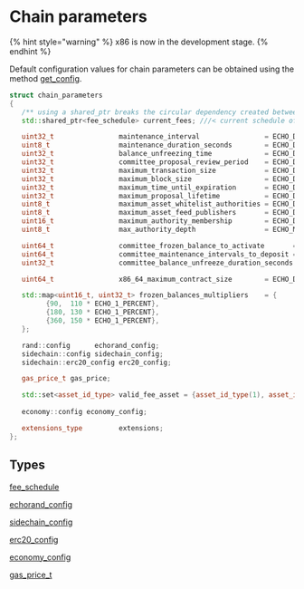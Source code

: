 # Chain parameters

{% hint style="warning" %}
x86 is now in the development stage.
{% endhint %}

Default configuration values for chain parameters can be obtained using the method [get_config](../echo-node-api/database-api/globals-api.md#get_config).

```cpp
struct chain_parameters
{
   /** using a shared_ptr breaks the circular dependency created between operations and the fee schedule */
   std::shared_ptr<fee_schedule> current_fees; ///< current schedule of fees

   uint32_t                maintenance_interval                = ECHO_DEFAULT_MAINTENANCE_INTERVAL; ///< interval in sections between blockchain maintenance events
   uint8_t                 maintenance_duration_seconds        = ECHO_DEFAULT_MAINTENANCE_DURATION_SECONDS; ///< duration of maintenance(time to stop echorand)
   uint32_t                balance_unfreezing_time             = ECHO_DEFAULT_UNFREEZE_BALANCE_TIME; ///< number of intervals after which the requested frozen balance to be unfreezed
   uint32_t                committee_proposal_review_period    = ECHO_DEFAULT_COMMITTEE_PROPOSAL_REVIEW_PERIOD_SEC; ///< minimum time in seconds that a proposed transaction requiring committee authority may not be signed, prior to expiration
   uint32_t                maximum_transaction_size            = ECHO_DEFAULT_MAX_TRANSACTION_SIZE; ///< maximum allowable size in bytes for a transaction
   uint32_t                maximum_block_size                  = ECHO_DEFAULT_MAX_BLOCK_SIZE; ///< maximum allowable size in bytes for a block
   uint32_t                maximum_time_until_expiration       = ECHO_DEFAULT_MAX_TIME_UNTIL_EXPIRATION; ///< maximum lifetime in seconds for transactions to be valid, before expiring
   uint32_t                maximum_proposal_lifetime           = ECHO_DEFAULT_MAX_PROPOSAL_LIFETIME_SEC; ///< maximum lifetime in seconds for proposed transactions to be kept, before expiring
   uint8_t                 maximum_asset_whitelist_authorities = ECHO_DEFAULT_MAX_ASSET_WHITELIST_AUTHORITIES; ///< maximum number of accounts which an asset may list as authorities for its whitelist OR blacklist
   uint8_t                 maximum_asset_feed_publishers       = ECHO_DEFAULT_MAX_ASSET_FEED_PUBLISHERS; ///< the maximum number of feed publishers for a given asset
   uint16_t                maximum_authority_membership        = ECHO_DEFAULT_MAX_AUTHORITY_MEMBERSHIP; ///< largest number of keys/accounts an authority can have
   uint8_t                 max_authority_depth                 = ECHO_MAX_SIG_CHECK_DEPTH;

   uint64_t                committee_frozen_balance_to_activate       = ECHO_DEFAULT_COMMITTEE_FROZEN_BALANCE_TO_ACTIVATE;
   uint64_t                committee_maintenance_intervals_to_deposit = ECHO_DEFAULT_COMMITTEE_MAINTENANCE_INTERVALS_TO_DEPOSIT;
   uint32_t                committee_balance_unfreeze_duration_seconds          = ECHO_DEFAULT_COMMITTEE_BALANCE_UNFREEZE_DURATION_SECONDS;

   uint64_t                x86_64_maximum_contract_size        = ECHO_DEFAULT_MAX_X86_64_CONTRACT_SIZE;

   std::map<uint16_t, uint32_t> frozen_balances_multipliers    = {
         {90,  110 * ECHO_1_PERCENT},
         {180, 130 * ECHO_1_PERCENT},
         {360, 150 * ECHO_1_PERCENT},
   };

   rand::config      echorand_config;
   sidechain::config sidechain_config;
   sidechain::erc20_config erc20_config;

   gas_price_t gas_price;

   std::set<asset_id_type> valid_fee_asset = {asset_id_type(1), asset_id_type(2)}; ///< assets other than ECHO that can be accepted as fee without fee pool 
   
   economy::config economy_config;

   extensions_type         extensions;
};

```

## Types

[fee_schedule](types.md#Fee-schedule)

[echorand_config](echorand-config.md#Configuration-parameters-for-EchoRand-algorithm-implementation)

[sidechain_config](sidechain-config.md#Configuration-parameters-for-Echo-Sidechain)

[erc20_config](sidechain-config.md#Configuration-parameters-for-Echo-ERC20)

[economy_config](economy-config.md#Configuration-parameters-for-block-rewards-distribution)

[gas_price_t](types.md#Gas-price-type)